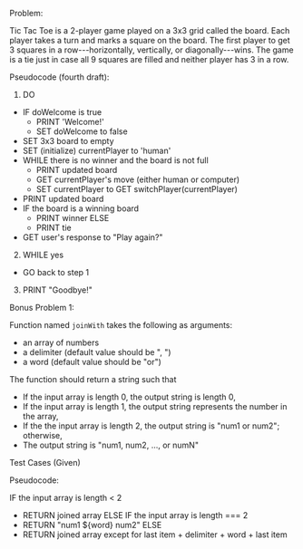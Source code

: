 Problem:

Tic Tac Toe is a 2-player game played on a 3x3 grid called the board. Each player takes a turn and marks a square on the board. The first player to get 3 squares in a row---horizontally, vertically, or diagonally---wins. The game is a tie just in case all 9 squares are filled and neither player has 3 in a row.

Pseudocode (fourth draft):

1. DO
  - IF doWelcome is true
    - PRINT 'Welcome!'
    - SET doWelcome to false
  - SET 3x3 board to empty
  - SET (initialize) currentPlayer to 'human'
  - WHILE there is no winner and the board is not full
    - PRINT updated board
    - GET currentPlayer's move (either human or computer)
    - SET currentPlayer to GET switchPlayer(currentPlayer)
  - PRINT updated board
  - IF the board is a winning board
    - PRINT winner
    ELSE
    - PRINT tie
  - GET user's response to "Play again?"
2. WHILE yes
  - GO back to step 1
3. PRINT "Goodbye!"

Bonus Problem 1:

Function named `joinWith` takes the following as arguments:

- an array of numbers
- a delimiter (default value should be ", ")
- a word (default value should be "or")

The function should return a string such that

- If the input array is length 0, the output string is length 0,
- If the input array is length 1, the output string represents the number in the array,
- If the the input array is length 2, the output string is "num1 or num2"; otherwise,
- The output string is "num1, num2, ..., or numN"

Test Cases (Given)

Pseudocode:

IF the input array is length < 2
  - RETURN joined array
  ELSE IF the input array is length === 2
  - RETURN "num1 ${word} num2"
  ELSE
  - RETURN joined array except for last item + delimiter + word + last item
